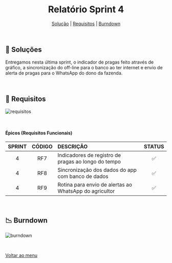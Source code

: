 <div align="center" id="menu">

<h1> Relatório Sprint 4 </h1>

<p>
    <a href="#solucao">Solução</a> | 
    <a href="#requisitos">Requisitos</a> | 
    <a href="#burndown">Burndown</a> 
</p>

</div>

<br>

<span id="solucao">

## :pencil: Soluções
  Entregamos nesta última sprint, o indicador de pragas feito através de gráfico, a sincronização do off-line para o banco ao ter internet e envio de alerta de pragas para o WhatsApp do dono da fazenda.

<br>

<span id="requisitos">

## :pushpin: Requisitos

![requisitos](https://github.com/RatanabaOrg/documentacao/assets/100284976/e6da4a61-4b80-444f-bdac-8b277de65b18)

<br>

 #### Épicos (Requisitos Funcionais) 

| SPRINT | CÓDIGO | DESCRIÇÃO                                                                     | STATUS |
| :----: | :----: | :---------------------------------------------------------------------------- | :----: |
|   4    |  RF7   | Indicadores de registro de pragas ao longo do tempo                           |   ✅  |
|   4    |  RF8   | Sincronização dos dados do app com banco de dados                             |   ✅  |
|   4    |  RF9   | Rotina para envio de alertas ao WhatsApp do agricultor                        |   ✅  |

<br>

<span id="burndown">

## :chart_with_downwards_trend: Burndown

![burndown](https://github.com/RatanabaOrg/documentacao/assets/100284976/a7e8a30c-40ae-48cd-919a-362b6e0f8b8f)

<br>

<a href="https://github.com/RatanabaOrg/documentacao/tree/main">Voltar ao menu</a>

